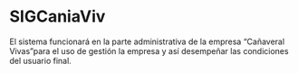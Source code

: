 # SIGCaniaViv
El sistema funcionará en la parte administrativa de la empresa “Cañaveral Vivas”para el uso de gestión la empresa y así desempeñar  las  condiciones  del  usuario  final.

